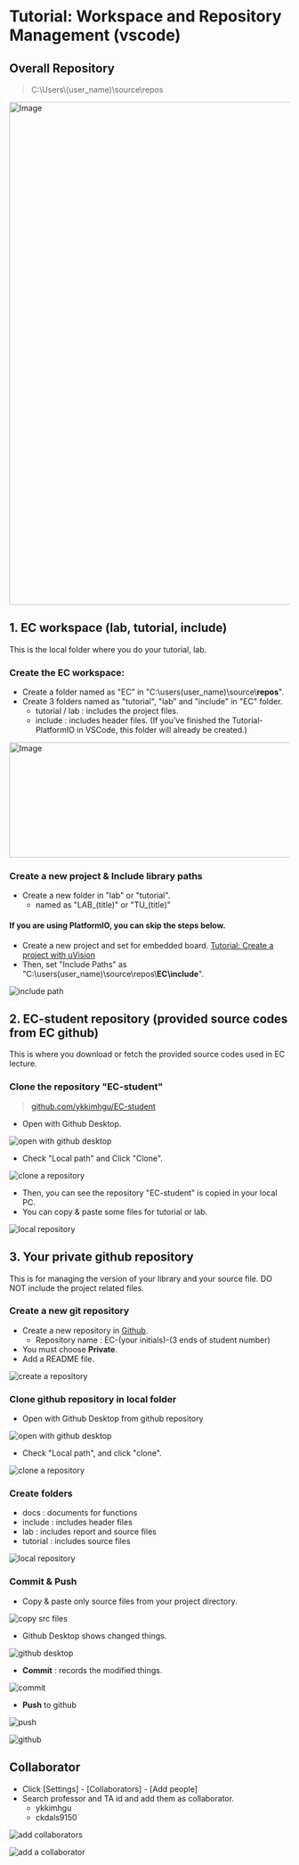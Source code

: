 # Tutorial: Workspace and Repository Management (vscode)

## Overall Repository

> C:\Users\\(user\_name)\source\repos

<!--![overall repository](https://user-images.githubusercontent.com/91526930/191556057-65dca8d4-1ed8-465f-be78-dad817e5d10f.png)-->

<img width="1427" height="902" alt="Image" src="https://github.com/user-attachments/assets/ad7f0022-e020-468f-a228-88c218b988f5" />

## 1. EC workspace (lab, tutorial, include)

This is the local folder where you do your tutorial, lab.

### Create the EC workspace: &#x20;

* Create a folder named as "EC" in "C:\users(user\_name)\source\\**repos**".
* Create 3 folders named as "tutorial", "lab" and "include" in "EC" folder.
  * tutorial / lab : includes the project files.
  * include : includes header files. (If you’ve finished the Tutorial-PlatformIO in VSCode, this folder will already be created.)

<!--![project repository](https://user-images.githubusercontent.com/91526930/191545719-22cd8352-764b-4ec5-ba44-1f001e28e89b.png)-->
<img width="526" height="207" alt="Image" src="https://github.com/user-attachments/assets/241bd8e4-ad5a-4a5b-8eb4-6d4fea21f2bc" />

### Create a new project & Include library paths

* Create a new folder in "lab" or "tutorial".
  * named as "LAB\_(title)" or "TU\_(title)"
#### If you are using PlatformIO, you can skip the steps below.
* Create a new project and set for embedded board. [Tutorial: Create a project with uVision](https://ykkim.gitbook.io/ec/course/tutorial/mdk-uvision/create-a-project-with-uvision)
* Then, set "Include Paths" as "C:\users(user\_name)\source\repos\\**EC\include**".

![include path](https://user-images.githubusercontent.com/91526930/191547513-cd560068-4d3b-4294-97a8-729898d1c6d6.png)



## 2. EC-student repository (provided source codes from EC github)

This is where you download or fetch  the provided source codes used in EC lecture.&#x20;



### Clone the repository "EC-student"

> [github.com/ykkimhgu/EC-student](https://github.com/ykkimhgu/EC-student)

* Open with Github Desktop.

![open with github desktop](https://user-images.githubusercontent.com/91526930/191557234-4d78a0b4-6caf-4a75-9de2-14453dc80d04.png)

* Check "Local path" and Click "Clone".

![clone a repository](https://user-images.githubusercontent.com/91526930/191557650-3c358004-3040-433f-b393-62e7af8cf8ce.png)

* Then, you can see the repository "EC-student" is copied in your local PC.
* You can copy & paste some files for tutorial or lab.

![local repository](https://user-images.githubusercontent.com/91526930/191560757-d2575d84-97f1-49e0-b7d7-49909913fc0f.png)

## 3. Your private github repository

This is for managing the version of your library and  your source file. DO NOT include the project related files.

### Create a new git repository

* Create a new repository in [Github](https://www.github.com).
  * Repository name : EC-(your initials)-(3 ends of student number)
* You must choose **Private**.
* Add a README file.

![create a repository](https://user-images.githubusercontent.com/91526930/191548704-cf0feaa9-09ea-4e3a-a4d8-e4f9586699c4.png)

### Clone github repository in local folder

* Open with Github Desktop from github repository

![open with github desktop](https://user-images.githubusercontent.com/91526930/191561482-6196cbea-0aae-4462-a982-f583f169e24a.png)

* Check "Local path", and click "clone".

![clone a repository](https://user-images.githubusercontent.com/91526930/191552158-3a893f73-ba20-48d4-a237-aca4465706b1.png)

### Create folders

* docs : documents for functions
* include : includes header files
* lab : includes report and source files
* tutorial : includes source files

![local repository](https://user-images.githubusercontent.com/91526930/191554413-5ac21137-b68f-4792-8b42-e2ef27aec442.png)

### Commit & Push

* Copy & paste only source files from your project directory.

![copy src files](https://user-images.githubusercontent.com/91526930/191562662-0cf216f2-dc2e-4d55-8506-f8800d613b1f.png)

* Github Desktop shows changed things.

![github desktop](https://user-images.githubusercontent.com/91526930/191564347-80c028a6-c4f4-4b77-8ef0-bc4f9acd5904.png)

* **Commit** : records the modified things.

![commit](https://user-images.githubusercontent.com/91526930/191563571-29cd4122-d2f8-4559-8dca-e4080b7521d6.png)

* **Push** to github

![push](https://user-images.githubusercontent.com/91526930/191565111-0ab1454e-63bf-430e-ac82-85e5e5cbeda6.png)

![github](https://user-images.githubusercontent.com/91526930/191565626-489af687-d429-4bd8-9849-2b439fe60f80.png)

## Collaborator

* Click \[Settings] - \[Collaborators] - \[Add people]
* Search professor and TA id and add them as collaborator.
  * ykkimhgu
  * ckdals9150

![add collaborators](https://user-images.githubusercontent.com/91526930/191632075-90f7d8d2-422b-4bdb-bf9e-19c624bb88b9.png)

![add a collaborator](https://user-images.githubusercontent.com/91526930/191632610-e2cb1c52-1602-4b7d-a67d-b20f98d291df.png)
